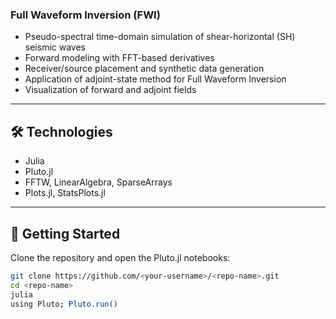 ###  Full Waveform Inversion (FWI)
- Pseudo-spectral time-domain simulation of shear-horizontal (SH) seismic waves
- Forward modeling with FFT-based derivatives
- Receiver/source placement and synthetic data generation
- Application of adjoint-state method for Full Waveform Inversion
- Visualization of forward and adjoint fields

---

## 🛠 Technologies
- Julia
- Pluto.jl
- FFTW, LinearAlgebra, SparseArrays
- Plots.jl, StatsPlots.jl

---

## 🚀 Getting Started
Clone the repository and open the Pluto.jl notebooks:
```bash
git clone https://github.com/<your-username>/<repo-name>.git
cd <repo-name>
julia
using Pluto; Pluto.run()
